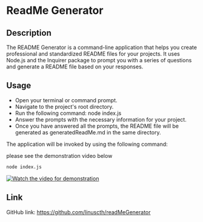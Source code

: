 # ReadMe Generator

## Description

The README Generator is a command-line application that helps you create professional and standardized README files for your projects. It uses Node.js and the Inquirer package to prompt you with a series of questions and generate a README file based on your responses.



## Usage 
- Open your terminal or command prompt.
- Navigate to the project's root directory.
- Run the following command: node index.js
- Answer the prompts with the necessary information for your project.
- Once you have answered all the prompts, the README file will be generated as generatedReadMe.md in the same directory.

The application will be invoked by using the following command:

please see the demonstration video below 
```bash
node index.js
```
[![Watch the video for demonstration](https://raw.githubusercontent.com/gist/pigeonflight/80cb4f51e9bd538b82b3895ad60a38d0/raw/7d4726abfcce7ad4d23763e6a8c942077d603789/video-placeholder.svg)](https://drive.google.com/file/d/1g64NK_ynhXvAOwHtkk5TS2f-b2VIaynM/view)



## Link

GitHub link: https://github.com/linuscth/readMeGenerator
